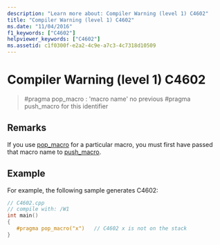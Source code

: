 ```yaml
---
description: "Learn more about: Compiler Warning (level 1) C4602"
title: "Compiler Warning (level 1) C4602"
ms.date: "11/04/2016"
f1_keywords: ["C4602"]
helpviewer_keywords: ["C4602"]
ms.assetid: c1f0300f-e2a2-4c9e-a7c3-4c7318d10509
---
```

# Compiler Warning (level 1) C4602

> #pragma pop_macro : 'macro name' no previous #pragma push_macro for this identifier

## Remarks

If you use [pop_macro](../../preprocessor/pop-macro.md) for a particular macro, you must first have passed that macro name to [push_macro](../../preprocessor/push-macro.md).

## Example

For example, the following sample generates C4602:

```cpp
// C4602.cpp
// compile with: /W1
int main()
{
   #pragma pop_macro("x")   // C4602 x is not on the stack
}
```
